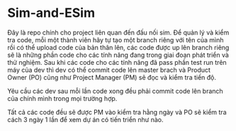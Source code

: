 # Sim-and-ESim

Đây là repo chính cho project liên quan đến đấu nối sim. 
Để quản lý và kiểm tra code, mỗi một thành viên hãy tự tạo một branch riêng với tên của mình rồi có thể upload code của bản thân lên, các code được up lên branch riêng sẽ là những phần code cho các tính năng đang trong giai đoạn phát triển và thử nghiệm. 
Sau khi các code cho các tính năng đã pass phần test run trên máy của dev thì dev có thể commit code lên master brach và Product Owner (PO) cũng như Project Manager (PM) sẽ đọc và kiểm tra tiến độ.

Yêu cầu các dev sau mỗi lần code xong đều phải commit code lên branch của chính mình trong mọi trường hợp. 

Tất cả các code đều sẽ được PM vào kiểm tra hằng ngày và PO sẽ kiểm tra cách 3 ngày 1 lần để xem dự án có tiến triển như nào.
